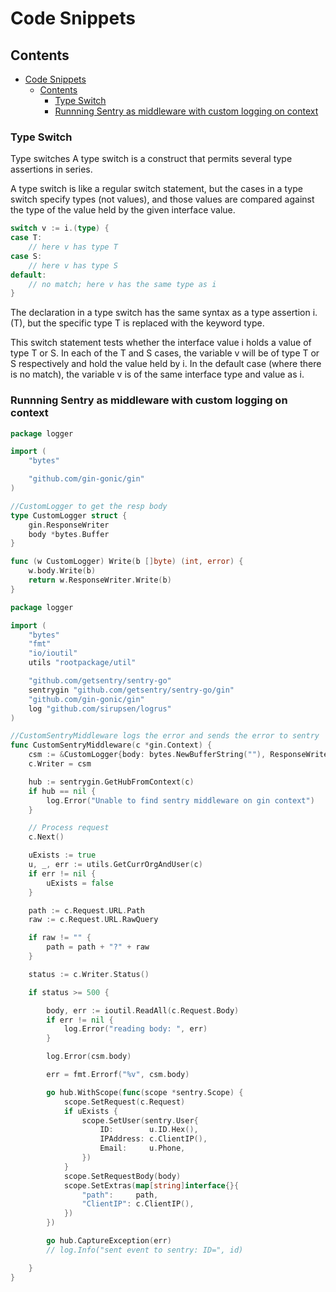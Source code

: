 # Code Snippets

## Contents
- [Code Snippets](#code-snippets)
	- [Contents](#contents)
		- [Type Switch](#type-switch)
		- [Runnning Sentry as middleware with custom logging on context](#runnning-sentry-as-middleware-with-custom-logging-on-context)

### Type Switch
Type switches
A type switch is a construct that permits several type assertions in series.

A type switch is like a regular switch statement, but the cases in a type switch specify types (not values), and those values are compared against the type of the value held by the given interface value.
```go
switch v := i.(type) {
case T:
    // here v has type T
case S:
    // here v has type S
default:
    // no match; here v has the same type as i
}
```
The declaration in a type switch has the same syntax as a type assertion i.(T), but the specific type T is replaced with the keyword type.

This switch statement tests whether the interface value i holds a value of type T or S. In each of the T and S cases, the variable v will be of type T or S respectively and hold the value held by i. In the default case (where there is no match), the variable v is of the same interface type and value as i.
### Runnning Sentry as middleware with custom logging on context
```go
package logger

import (
	"bytes"

	"github.com/gin-gonic/gin"
)

//CustomLogger to get the resp body
type CustomLogger struct {
	gin.ResponseWriter
	body *bytes.Buffer
}

func (w CustomLogger) Write(b []byte) (int, error) {
	w.body.Write(b)
	return w.ResponseWriter.Write(b)
}
```
```go
package logger

import (
	"bytes"
	"fmt"
	"io/ioutil"
	utils "rootpackage/util"

	"github.com/getsentry/sentry-go"
	sentrygin "github.com/getsentry/sentry-go/gin"
	"github.com/gin-gonic/gin"
	log "github.com/sirupsen/logrus"
)

//CustomSentryMiddleware logs the error and sends the error to sentry
func CustomSentryMiddleware(c *gin.Context) {
	csm := &CustomLogger{body: bytes.NewBufferString(""), ResponseWriter: c.Writer}
	c.Writer = csm

	hub := sentrygin.GetHubFromContext(c)
	if hub == nil {
		log.Error("Unable to find sentry middleware on gin context")
	}

	// Process request
	c.Next()

	uExists := true
	u, _, err := utils.GetCurrOrgAndUser(c)
	if err != nil {
		uExists = false
	}

	path := c.Request.URL.Path
	raw := c.Request.URL.RawQuery

	if raw != "" {
		path = path + "?" + raw
	}

	status := c.Writer.Status()

	if status >= 500 {

		body, err := ioutil.ReadAll(c.Request.Body)
		if err != nil {
			log.Error("reading body: ", err)
		}

		log.Error(csm.body)

		err = fmt.Errorf("%v", csm.body)

		go hub.WithScope(func(scope *sentry.Scope) {
			scope.SetRequest(c.Request)
			if uExists {
				scope.SetUser(sentry.User{
					ID:        u.ID.Hex(),
					IPAddress: c.ClientIP(),
					Email:     u.Phone,
				})
			}
			scope.SetRequestBody(body)
			scope.SetExtras(map[string]interface{}{
				"path":     path,
				"ClientIP": c.ClientIP(),
			})
		})

		go hub.CaptureException(err)
		// log.Info("sent event to sentry: ID=", id)

	}
}

```